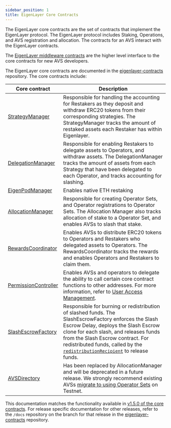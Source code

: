 ```yaml
---
sidebar_position: 1
title: EigenLayer Core Contracts
---
```


The EigenLayer core contracts are the set of contracts that implement the EigenLayer protocol. The EigenLayer protocol includes
Staking, Operations, and AVS registration and allocation. The contracts for an AVS interact with the EigenLayer contracts. 

The [EigenLayer middleware contracts](middleware-contracts.md) are the higher level interface to the core contracts for new AVS developers. 

The EigenLayer core contracts are documented in the [eigenlayer-contracts](https://github.com/Layr-Labs/eigenlayer-contracts) repository. The core contracts include: 

| Core contract                                                                                                            | Description                                                                                                                                                                                                                                  | 
|--------------------------------------------------------------------------------------------------------------------------|----------------------------------------------------------------------------------------------------------------------------------------------------------------------------------------------------------------------------------------------|
| [StrategyManager](https://github.com/Layr-Labs/eigenlayer-contracts/tree/testnet-sepolia/docs#strategymanager)           | Responsible for handling the accounting for Restakers as they deposit and withdraw ERC20 tokens from their corresponding strategies. The StrategyManager tracks the amount of restaked assets each Restaker has within Eigenlayer.           |
| [DelegationManager](https://github.com/Layr-Labs/eigenlayer-contracts/tree/testnet-sepolia/docs#delegationmanager)       | Responsible for enabling Restakers to delegate assets to Operators, and withdraw assets. The DelegationManager tracks the amount of assets from each Strategy that have been delegated to each Operator, and tracks accounting for slashing. | 
| [EigenPodManager](https://github.com/Layr-Labs/eigenlayer-contracts/tree/testnet-sepolia/docs#eigenpodmanager)           | Enables native ETH restaking                                                                                                                                                                                                                 | 
| [AllocationManager](https://github.com/Layr-Labs/eigenlayer-contracts/tree/testnet-sepolia/docs#allocationmanager)       | Responsible for creating Operator Sets, and Operator registrations to Operator Sets. The Allocation Manager also tracks allocation of stake to a Operator Set, and enables AVSs to slash that stake.                                         
| [RewardsCoordinator](https://github.com/Layr-Labs/eigenlayer-contracts/tree/testnet-sepolia/docs#allocationmanager)      | Enables AVSs to distribute ERC20 tokens to Operators and Restakers who delegated assets to Operators. The RewardsCoordinator tracks the rewards and enables Operators and Restakers to claim them.                                           
| [PermissionController](https://github.com/Layr-Labs/eigenlayer-contracts/tree/testnet-sepolia/docs#permissioncontroller) | Enables AVSs and operators to delegate the ability to call certain core contract functions to other addresses. For more information, refer to [User Access Management](../../../eigenlayer/concepts/uam/user-access-management.md).          |
| [SlashEscrowFactory](https://github.com/Layr-Labs/eigenlayer-contracts/blob/v1.5.0-rc.0/docs/core/SlashEscrowFactory.md)                                                                                                   | Responsible for burning or redistribution of slashed funds. The SlashEscrowFactory enforces the Slash Escrow Delay, deploys the Slash Escrow clone for each slash, and releases funds from the Slash Escrow contract. For redistributed funds, called by the [`redistributionRecipient`](../slashing/slashing-concept-developers.md#redistribution-recipient) to release funds.                              
| [AVSDirectory](https://github.com/Layr-Labs/eigenlayer-contracts/tree/testnet-sepolia/docs#avsdirectory)                 | Has been replaced by AllocationManager and will be deprecated in a future release. We strongly recommend existing AVSs [migrate to using Operator Sets](../../HowTo/build/operator-sets/migrate-to-operatorsets.md) on Testnet.                   | 

This documentation matches the functionality available in [v1.5.0 of the core contracts](../../../eigenlayer/releases.md). For release specific
documentation for other releases, refer to the `/docs` repository on the branch for that release in the [eigenlayer-contracts](https://github.com/Layr-Labs/eigenlayer-contracts) repository.